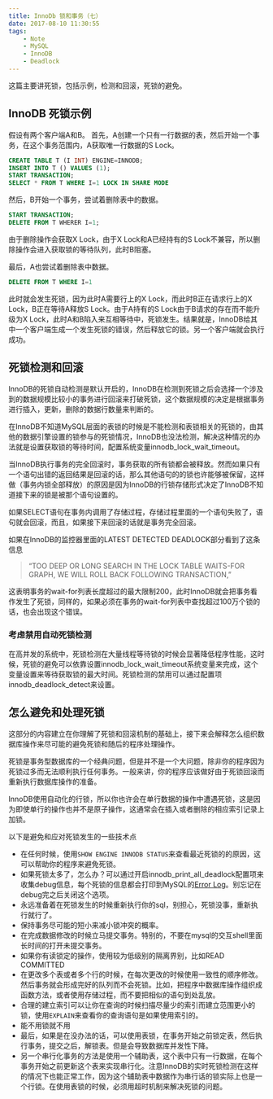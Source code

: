 ```yaml
---
title: InnoDb 锁和事务（七）
date: 2017-08-10 11:30:55
tags:
	- Note
	- MySQL
	- InnoDB
	- Deadlock
---
```


这篇主要讲死锁，包括示例，检测和回滚，死锁的避免。


## InnoDB 死锁示例
假设有两个客户端A和B。
首先，A创建一个只有一行数据的表，然后开始一个事务，在这个事务范围内，A获取唯一行数据的S Lock。
```SQL
CREATE TABLE T (I INT) ENGINE=INNODB;
INSERT INTO T () VALUES (1);
START TRANSACTION;
SELECT * FROM T WHERE I=1 LOCK IN SHARE MODE
```
然后，B开始一个事务，尝试着删除表中的数据。
```SQL
START TRANSACTION;
DELETE FROM T WHERER I=1;
```
由于删除操作会获取X Lock，由于X Lock和A已经持有的S Lock不兼容，所以删除操作会进入获取锁的等待队列，此时B阻塞。

最后，A也尝试着删除表中数据。
```SQL
DELETE FROM T WHERE I=1
```
此时就会发生死锁，因为此时A需要行上的X Lock，而此时B正在请求行上的X Lock，B正在等待A释放S Lock。由于A持有的S Lock由于B请求的存在而不能升级为X Lock，此时A和B陷入来互相等待中，死锁发生。结果就是，InnoDB给其中一个客户端生成一个发生死锁的错误，然后释放它的锁。另一个客户端就会执行成功。

## 死锁检测和回滚
InnoDB的死锁自动检测是默认开启的，InnoDB在检测到死锁之后会选择一个涉及到的数据规模比较小的事务进行回滚来打破死锁，这个数据规模的决定是根据事务进行插入，更新，删除的数据行数量来判断的。

在InnoDB不知道MySQL层面的表锁的时候是不能检测和表锁相关的死锁的，由其他的数据引擎设置的锁参与的死锁情况，InnoDB也没法检测，解决这种情况的办法就是设置获取锁的等待时间，配置系统变量innodb_lock_wait_timeout。

当InnoDB执行事务的完全回滚时，事务获取的所有锁都会被释放。然而如果只有一个语句出错的返回结果是回滚的话，那么其他语句的的锁也许能够被保留，这样做（事务内锁全部释放）的原因是因为InnoDB的行锁存储形式决定了InnoDB不知道接下来的锁是被那个语句设置的。

如果SELECT语句在事务内调用了存储过程，存储过程里面的一个语句失败了，语句就会回滚，而且，如果接下来回滚的话就是事务完全回滚。

如果在InnoDB的监控器里面的LATEST DETECTED DEADLOCK部分看到了这条信息
> “TOO DEEP OR LONG SEARCH IN THE LOCK TABLE WAITS-FOR GRAPH, WE WILL ROLL BACK FOLLOWING TRANSACTION,” 

这表明事务的wait-for列表长度超过的最大限制200，此时InnoDB就会把事务看作发生了死锁，同样的，如果必须在事务的wait-for列表中查找超过100万个锁的话，也会出现这个错误。

### 考虑禁用自动死锁检测
在高并发的系统中，死锁检测在大量线程等待锁的时候会显著降低程序性能，这时候，死锁的避免可以依靠设置innodb_lock_wait_timeout系统变量来完成，这个变量设置来等待获取锁的最大时间。死锁检测的禁用可以通过配置项innodb_deadlock_detect来设置。

## 怎么避免和处理死锁
这部分的内容建立在你理解了死锁和回滚机制的基础上，接下来会解释怎么组织数据库操作来尽可能的避免死锁和随后的程序处理操作。

死锁是事务型数据库的一个经典问题，但是并不是一个大问题，除非你的程序因为死锁过多而无法顺利执行任何事务。一般来讲，你的程序应该做好由于死锁回滚而重新执行数据库操作的准备。

InnoDB使用自动化的行锁，所以你也许会在单行数据的操作中遭遇死锁，这是因为即使单行的操作也并不是原子操作，这通常会在插入或者删除的相应索引记录上加锁。

以下是避免和应对死锁发生的一些技术点
- 在任何时候，使用`SHOW ENGINE INNODB STATUS`来查看最近死锁的的原因，这可以帮助你的程序来避免死锁。
- 如果死锁太多了，怎么办？可以通过开启innodb_print_all_deadlock配置项来收集debug信息，每个死锁的信息都会打印到MySQL的[Error Log](https://dev.mysql.com/doc/refman/5.7/en/glossary.html#glos_error_log)。别忘记在debug完之后关闭这个选项。
- 永远准备着在死锁发生的时候重新执行你的sql，别担心，死锁没事，重新执行就行了。
- 保持事务尽可能的短小来减小锁冲突的概率。
- 在完成数据修改的时候立马提交事务。特别的，不要在mysql的交互shell里面长时间的打开未提交事务。
- 如果你有读锁定的操作，使用较为低级别的隔离界别，比如READ COMMITTED
- 在更改多个表或者多个行的时候，在每次更改的时候使用一致性的顺序修改。然后事务就会形成完好的队列而不会死锁。比如，把程序中数据库操作组织成函数方法，或者使用存储过程，而不要把相似的语句到处乱放。
- 合理的建立索引可以让你在查询的时候扫描尽量少的索引而建立范围更小的锁，使用`EXPLAIN`来查看你的查询语句是如果使用索引的。
- 能不用锁就不用
- 最后，如果是在没办法的话，可以使用表锁，在事务开始之前锁定表，然后执行事务，提交之后，解锁表。但是会导致数据库并发性下降。
- 另一个串行化事务的方法是使用一个辅助表，这个表中只有一行数据，在每个事务开始之前更新这个表来实现串行化。注意InnoDB的实时死锁检测在这样的情况下也能正常工作，因为这个辅助表中数据作为串行话的锁实际上也是一个行锁。在使用表锁的时候，必须用超时机制来解决死锁的问题。
